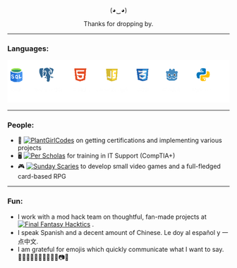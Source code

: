 <p align="center">
(◕‿◕)
</p>

<p align="center">
Thanks for dropping by.
</p>

---
### Languages:

<p align="center">
  <img src="https://raw.githubusercontent.com/jonnyblevins/JonnyBlevins.Codes/main/images/BannerEdited.png" alt="Banner Image">
</p>

---

### People:
- 🌱 [![PlantGirlCodes](https://img.shields.io/badge/PlantGirlCodes-%20-lightgreen?style=flat-square&logo=github)](https://github.com/plantgirlcodes) on getting certifications and implementing various projects
- 🖥️ [![Per Scholas](https://img.shields.io/badge/Per_Scholas-%20-blue?style=flat-square&logo=education)](https://perscholas.org/) for training in IT Support (CompTIA+)
- 🎮 [![Sunday Scaries](https://img.shields.io/badge/Sunday_Scaries-%20-orange?style=flat-square&logo=github)](https://github.com/Sunday-Scaries/witch-hat) to develop small video games and a full-fledged card-based RPG

---

### Fun:

- I work with a mod hack team on thoughtful, fan-made projects at [![Final Fantasy Hacktics](https://img.shields.io/badge/Final_Fantasy_Hacktics-%20-yellow?style=flat-square&logo=gamepad)](https://ffhacktics.com/) .
- I speak Spanish and a decent amount of Chinese. Le doy al español y 一点中文.
- I am grateful for emojis which quickly communicate what I want to say. 🤠🏋🏻‍♂️🎾🐊🥷🏻🛫🌵📷🌈
